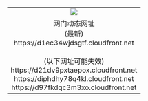 ﻿<table>
  <tr></tr>
  <tr><td colspan=2 align=center><img src="https://d1ec34wjdsgtf.cloudfront.net/Up/oGate.jpg" /></td></tr>
  <tr><td colspan=2 align=center>网门动态网址<br/>(最新)
<br>https://d1ec34wjdsgtf.cloudfront.net
<br/><br/>(以下网址可能失效)
<br>https://d21dv9pxtaepox.cloudfront.net
<br>https://diphdhy78q4kl.cloudfront.net
<br>https://d97fkdqc3m3xo.cloudfront.net
    </td>
  </tr>
</table>
